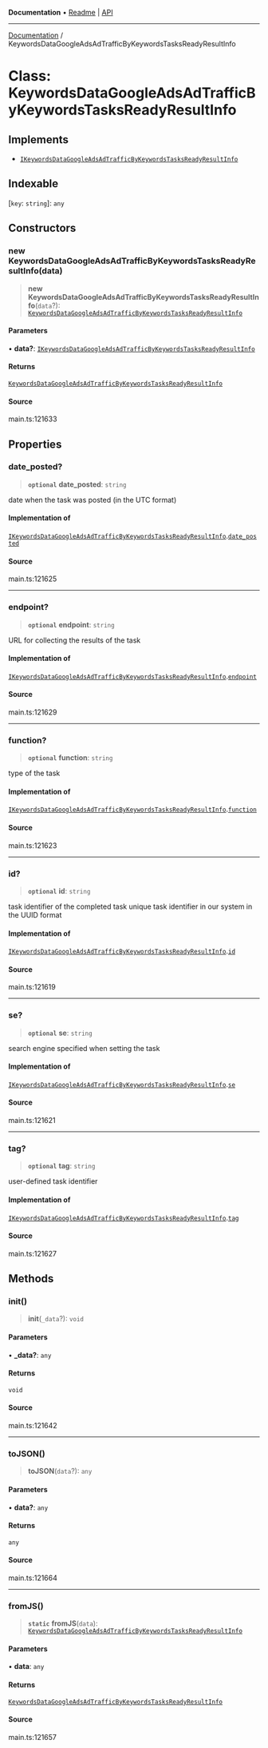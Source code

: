 **Documentation** • [Readme](../README.md) \| [API](../globals.md)

***

[Documentation](../README.md) / KeywordsDataGoogleAdsAdTrafficByKeywordsTasksReadyResultInfo

# Class: KeywordsDataGoogleAdsAdTrafficByKeywordsTasksReadyResultInfo

## Implements

- [`IKeywordsDataGoogleAdsAdTrafficByKeywordsTasksReadyResultInfo`](../interfaces/IKeywordsDataGoogleAdsAdTrafficByKeywordsTasksReadyResultInfo.md)

## Indexable

 \[`key`: `string`\]: `any`

## Constructors

### new KeywordsDataGoogleAdsAdTrafficByKeywordsTasksReadyResultInfo(data)

> **new KeywordsDataGoogleAdsAdTrafficByKeywordsTasksReadyResultInfo**(`data`?): [`KeywordsDataGoogleAdsAdTrafficByKeywordsTasksReadyResultInfo`](KeywordsDataGoogleAdsAdTrafficByKeywordsTasksReadyResultInfo.md)

#### Parameters

• **data?**: [`IKeywordsDataGoogleAdsAdTrafficByKeywordsTasksReadyResultInfo`](../interfaces/IKeywordsDataGoogleAdsAdTrafficByKeywordsTasksReadyResultInfo.md)

#### Returns

[`KeywordsDataGoogleAdsAdTrafficByKeywordsTasksReadyResultInfo`](KeywordsDataGoogleAdsAdTrafficByKeywordsTasksReadyResultInfo.md)

#### Source

main.ts:121633

## Properties

### date\_posted?

> **`optional`** **date\_posted**: `string`

date when the task was posted (in the UTC format)

#### Implementation of

[`IKeywordsDataGoogleAdsAdTrafficByKeywordsTasksReadyResultInfo`](../interfaces/IKeywordsDataGoogleAdsAdTrafficByKeywordsTasksReadyResultInfo.md).[`date_posted`](../interfaces/IKeywordsDataGoogleAdsAdTrafficByKeywordsTasksReadyResultInfo.md#date_posted)

#### Source

main.ts:121625

***

### endpoint?

> **`optional`** **endpoint**: `string`

URL for collecting the results of the task

#### Implementation of

[`IKeywordsDataGoogleAdsAdTrafficByKeywordsTasksReadyResultInfo`](../interfaces/IKeywordsDataGoogleAdsAdTrafficByKeywordsTasksReadyResultInfo.md).[`endpoint`](../interfaces/IKeywordsDataGoogleAdsAdTrafficByKeywordsTasksReadyResultInfo.md#endpoint)

#### Source

main.ts:121629

***

### function?

> **`optional`** **function**: `string`

type of the task

#### Implementation of

[`IKeywordsDataGoogleAdsAdTrafficByKeywordsTasksReadyResultInfo`](../interfaces/IKeywordsDataGoogleAdsAdTrafficByKeywordsTasksReadyResultInfo.md).[`function`](../interfaces/IKeywordsDataGoogleAdsAdTrafficByKeywordsTasksReadyResultInfo.md#function)

#### Source

main.ts:121623

***

### id?

> **`optional`** **id**: `string`

task identifier of the completed task
unique task identifier in our system in the UUID format

#### Implementation of

[`IKeywordsDataGoogleAdsAdTrafficByKeywordsTasksReadyResultInfo`](../interfaces/IKeywordsDataGoogleAdsAdTrafficByKeywordsTasksReadyResultInfo.md).[`id`](../interfaces/IKeywordsDataGoogleAdsAdTrafficByKeywordsTasksReadyResultInfo.md#id)

#### Source

main.ts:121619

***

### se?

> **`optional`** **se**: `string`

search engine specified when setting the task

#### Implementation of

[`IKeywordsDataGoogleAdsAdTrafficByKeywordsTasksReadyResultInfo`](../interfaces/IKeywordsDataGoogleAdsAdTrafficByKeywordsTasksReadyResultInfo.md).[`se`](../interfaces/IKeywordsDataGoogleAdsAdTrafficByKeywordsTasksReadyResultInfo.md#se)

#### Source

main.ts:121621

***

### tag?

> **`optional`** **tag**: `string`

user-defined task identifier

#### Implementation of

[`IKeywordsDataGoogleAdsAdTrafficByKeywordsTasksReadyResultInfo`](../interfaces/IKeywordsDataGoogleAdsAdTrafficByKeywordsTasksReadyResultInfo.md).[`tag`](../interfaces/IKeywordsDataGoogleAdsAdTrafficByKeywordsTasksReadyResultInfo.md#tag)

#### Source

main.ts:121627

## Methods

### init()

> **init**(`_data`?): `void`

#### Parameters

• **\_data?**: `any`

#### Returns

`void`

#### Source

main.ts:121642

***

### toJSON()

> **toJSON**(`data`?): `any`

#### Parameters

• **data?**: `any`

#### Returns

`any`

#### Source

main.ts:121664

***

### fromJS()

> **`static`** **fromJS**(`data`): [`KeywordsDataGoogleAdsAdTrafficByKeywordsTasksReadyResultInfo`](KeywordsDataGoogleAdsAdTrafficByKeywordsTasksReadyResultInfo.md)

#### Parameters

• **data**: `any`

#### Returns

[`KeywordsDataGoogleAdsAdTrafficByKeywordsTasksReadyResultInfo`](KeywordsDataGoogleAdsAdTrafficByKeywordsTasksReadyResultInfo.md)

#### Source

main.ts:121657
